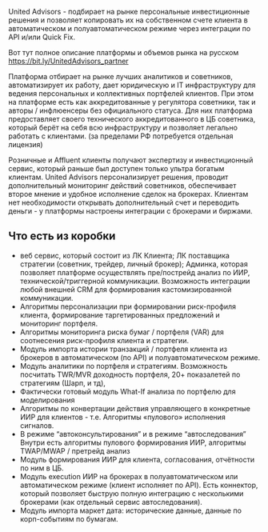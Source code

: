 United Advisors - подбирает на рынке персональные инвестиционные решения и позволяет копировать их на собственном счете клиента в автоматическом и полуавтоматическом режиме через интеграции по API и/или Quick Fix.

Вот тут полное описание платформы и объемов рынка на русском https://bit.ly/UnitedAdvisors_partner

Платформа отбирает на рынке лучших аналитиков и советников, автоматизирует их работу, дает юридическую и IT инфраструктуру для ведения персональных и коллективных портфелей клиентов. При этом на платформе есть как аккредитованные у регулятора советники, так и авторы / инфлюенсеры без официального статуса. Для них платформа предоставляет своего технического аккредитованного в ЦБ советника, который берёт на себя всю инфраструктуру и позволяет легально работать с клиентами. (за пределами РФ потребуется отдельная лицензия)

Розничные и Affluent клиенты получают экспертизу и инвестиционный сервис, который раньше был доступен только ультра богатым клиентам. United Advisors персонализирует решения, проводит дополнительный мониторинг действий советников, обеспечивает второе мнение и  удобное исполнение сделок на брокерах. Клиентам нет необходимости открывать дополнительный счет и переводить деньги - у платформы настроены интеграции с брокерами и биржами.


## Что есть из коробки
* веб сервис, который состоит из ЛК Клиента; ЛК поставщика стратегии (советник, трейдер, личный брокер); Админка, которая позволяет платформе осуществлять пре/пострейд анализ по ИИР,  технической/триггерной коммуникации.  Возможность интеграции любой внешней CRM для формирования кастомизированной коммуникации.
* Алгоритмы персонализации при формировании риск-профиля клиента, формирование таргетированных предложений и мониторинг портфеля.
* Алгоритмы мониторинга риска бумаг / портфеля (VAR) для соотнесения риск-профиля клиента и стратегии.
* Модуль импорта истории транзакций / портфеля клиента из брокеров в автоматическом (по API) и полуавтоматическом режиме.
* Модуль аналитики по портфеля и стратегиям. Возможность посчитать TWR/MVR доходность портфеля, 20+ показалетей по стратегиям (Шарп, и тд),
* Фактически готовый модуль What-If анализа по портфелю для моделирования
* Алгоритмы по конвертации действия управляющего в конкретные ИИР для клиентов - т.е. Алгоритмы «пулового» исполнения сигналов.
* В режиме “автоконсультирования” и в режиме “автоследования” Внутри есть алгоритмы пулового формирования ИИР, алгоритмы TWAP/MWAP / претрейд анализ
* Модуль формирования ИИР для клиента, согласования, отчётности по ним в ЦБ.
* Модуль execution ИИР на брокерах в полуавтоматическом или автоматическом режиме (клиент исполняет по API). Есть коннектор, который позволяет быструю полную интеграцию с несколькими брокерами (как отдельный сервис автоследования).
* Модуль импорта маркет дата: исторические данные, данные по корп-событиям по бумагам.
